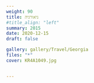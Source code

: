 ```yaml
---
weight: 90
title: גיאורגיה
#title_align: "left"
summary: 2015 
date: 2020-12-15
draft: false

gallery: gallery/Travel/Georgia
files: "*"
cover: KR4A1049.jpg


---
```

